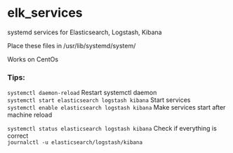 # elk_services
systemd services for Elasticsearch, Logstash, Kibana

Place these files in /usr/lib/systemd/system/

Works on CentOs


### Tips:
`systemctl daemon-reload`  Restart systemctl daemon   
`systemctl start elasticsearch logstash kibana` Start services  
`systemctl enable elasticsearch logstash kibana`  Make services start after machine reload   

`systemctl status elasticsearch logstash kibana`  Check if everything is correct  
`journalctl -u elasticsearch/logstash/kibana`
